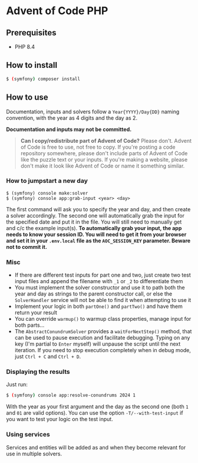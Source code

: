 # Advent of Code PHP

## Prerequisites

- PHP 8.4

## How to install

```bash
$ (symfony) composer install
```

## How to use

Documentation, inputs and solvers follow a `Year{YYYY}/Day{DD}` naming convention, with the year as 4 digits and the day
as 2.

**Documentation and inputs may not be committed.**
> **Can I copy/redistribute part of Advent of Code?** Please don't. Advent of Code is free to use, not free to copy. If
> you're posting a code repository somewhere, please don't include parts of Advent of Code like the puzzle text or your
> inputs. If you're making a website, please don't make it look like Advent of Code or name it something similar.

### How to jumpstart a new day

```shell
$ (symfony) console make:solver
$ (symfony) console app:grab-input <year> <day>
```

The first command will ask you to specify the year and day, and then create a solver accordingly.
The second one will automatically grab the input for the specified date and put it in the file. You will still need to
manually get and c/c the example input(s).
**To automatically grab your input, the app needs to know your session ID. You will need to get it from your browser and
set it in your `.env.local` file as the `AOC_SESSION_KEY` parameter. Beware not to commit it.**

### Misc

- If there are different test inputs for part one and two, just create two test input files and append the filename with
  `_1` or `_2` to differentiate them
- You must implement the solver constructor and use it to path both the year and day as strings to the parent
  constructor call, or else the `SolverHandler` service will not be able to find it when attempting to use it
- Implement your logic in both `partOne()` and `partTwo()` and have them return your result
- You can override `warmup()` to warmup class properties, manage input for both parts...
- The `AbstractConundrumSolver` provides a `waitForNextStep()` method, that can be used to pause execution and
  facilitate debugging. Typing on any key (I'm partial to `Enter` myself) will unpause the script until the next
  iteration. If you need to stop execution completely when in debug mode, just `Ctrl + C` and `Ctrl + D`.

### Displaying the results

Just run:

```bash
$ (symfony) console app:resolve-conundrums 2024 1
```

With the year as your first argument and the day as the second one (both `1` and `01` are valid options).
You can use the option `-T/--with-test-input` if you want to test your logic on the test input.

### Using services

Services and entities will be added as and when they become relevant for use in multiple solvers.

